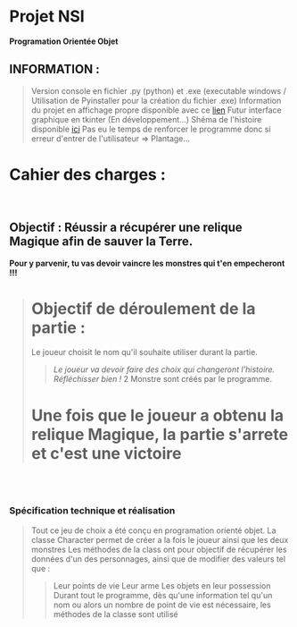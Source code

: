 # Projet NSI
**Programation Orientée Objet**

## INFORMATION :
> Version console en fichier .py (python) et .exe (executable windows / Utilisation de Pyinstaller pour la création du fichier .exe)
> Information du projet en affichage propre disponible avec ce [lien](https://github.com/HookSandeer/nsiProjet/blob/main/README.md)
> Futur interface graphique en tkinter (En développement...)
> Shéma de l'histoire disponible [ici]()
> Pas eu le temps de renforcer le programme donc si erreur d'entrer de l'utilisateur => Plantage...
# Cahier des charges :
</br>

## Objectif : Réussir a récupérer une relique Magique afin de sauver la Terre.
**Pour y parvenir, tu vas devoir vaincre les monstres qui t'en empecheront !!!**
> # Objectif de déroulement de la partie :
> Le joueur choisit le nom qu'il souhaite utiliser durant la partie.
>> _Le joueur va devoir faire des choix qui changeront l'histoire. Réfléchisser bien !_
> 2 Monstre sont créés par le programme.
> # Une fois que le joueur a obtenu la relique Magique, la partie s'arrete et c'est une victoire
</br>
</br>

### Spécification technique et réalisation
> Tout ce jeu de choix a été conçu en programation orienté objet.
> La classe Character permet de créer a la fois le joueur ainsi que les deux monstres
> Les méthodes de la class ont pour objectif de récupérer les données d'un des personnages, ainsi que de modifier des valeurs tel que :
>> Leur points de vie
>> Leur arme
>> Les objets en leur possession
> Durant tout le programme, dès qu'une information tel qu'un nom ou alors un nombre de point de vie est nécessaire, les méthodes de la classe sont utilisé